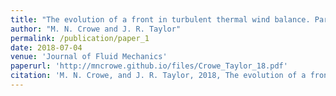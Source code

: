 ```yaml
---
title: "The evolution of a front in turbulent thermal wind balance. Part 1: Theory"
author: "M. N. Crowe and J. R. Taylor"
permalink: /publication/paper_1
date: 2018-07-04
venue: 'Journal of Fluid Mechanics'
paperurl: 'http://mncrowe.github.io/files/Crowe_Taylor_18.pdf'
citation: 'M. N. Crowe, and J. R. Taylor, 2018, The evolution of a front in turbulent thermal wind balance. Part 1. Theory, <i>J. Fluid Mech.</i>, 850, 179-211.'
---
```

